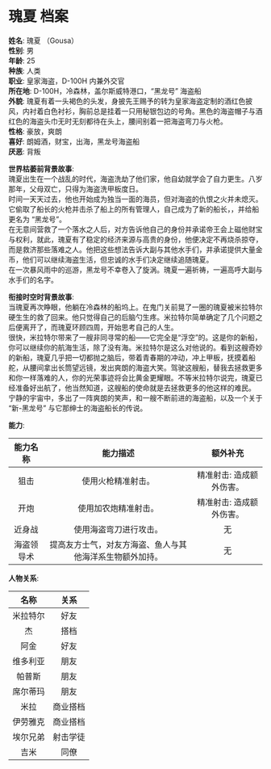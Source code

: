 # 瑰夏 档案

**姓名**: 瑰夏 （Gousa）  
**性别**: 男  
**年龄**: 25  
**种族**: 人类  
**职业**: 皇家海盗，D-100H 内兼外交官  
**所在地**: D-100H，冷森林，盖尔斯威特港口，“黑龙号” 海盗船  
**外貌**: 瑰夏有着一头褐色的头发，身披先王赐予的转为皇家海盗定制的酒红色披风，内衬着白色衬衫，胸前总是挂着一只用秘银包边的号角。黑色的海盗帽子与酒红色的海盗头巾无时无刻都待在头上，腰间别着一把海盗弯刀与火枪。  
**性格**: 豪放，爽朗  
**喜好**: 朗姆酒，财宝，出海，黑龙号海盗船  
**厌恶**: 背叛  

**世界枯萎前背景故事**:  
瑰夏出生在一个战乱的时代，海盗洗劫了他们家，他自幼就学会了自力更生。八岁那年，父母双亡，只得为海盗洗甲板度日。  
时间一天天过去，他也开始成为独当一面的海员，但对海盗的仇恨之火并未熄灭。它偷取了船长的火枪并击杀了船上的所有管理人，自己成为了新的船长，，并给船更名为 “黑龙号”。  
在无意间营救了一个落水之人后，对方告诉他自己的身份并承诺帝王会上磁他财宝与权利，就此，瑰夏有了稳定的经济来源与高贵的身份，他便决定不再烧杀掠夺，而是救济那些落难之人。他把这些想法告诉大副与其他水手们，并承诺提供大量金币，他们可以继续海盗生活，但忠诚的水手们决定继续追随瑰夏。  
在一次暴风雨中的巡游，黑龙号不幸卷入了旋涡。瑰夏一遍祈祷，一遍高呼大副与水手们的名字。

**衔接时空时背景故事**:  
当瑰夏再次睁眼，他躺在冷森林的船坞上。在鬼门关前晃了一圈的瑰夏被米拉特尔硬生生的救了回来。他只觉得自己的后脑勺生疼。米拉特尔简单确定了几个问题之后便离开了，而瑰夏环顾四周，开始思考自己的人生。  
很快，米拉特尔带来了一艘非同寻常的船——它完全是“浮空”的。这是你的新船，你可以继续你的航海生活，除了没有海。米拉特尔是这么对他说的。看到这艘奇妙的新船，瑰夏几乎把一切都抛之脑后，带着青春期的冲动，冲上甲板，抚摸着船舵，从腰间拿出长筒望远镜，发出爽朗的海盗大笑。驾驶这艘船，替我去拯救更多和你一样落难的人，你的光荣事迹将会比黄金更耀眼。不等米拉特尔说完，瑰夏已经准备好出航了，他当然知道，这艘船的使命就是去拯救更多的他这样的难民。
宁静的宇宙中，多出了一阵爽朗的笑声，和一艘不断前进的海盗船，以及一个关于 “新-黑龙号” 与它那绅士的海盗船长的传说。

**能力**:

|能力名称|能力描述|额外补充|
|:---:|:---:|:---:|
|狙击|使用火枪精准射击。|精准射击: 造成额外伤害。|
|开炮|使用加农炮精准射击。|精准射击: 造成额外伤害。|
|近身战|使用海盗弯刀进行攻击。|无|
|海盗领导术|提高友方士气，对友方海盗、鱼人与其他海洋系生物额外加持。|无|

**人物关系**:

|名称|关系|
|:---:|:---:|
|米拉特尔|好友|
|杰|搭档|
|阿金|好友|
|维多利亚|朋友|
|帕普斯|朋友|
|席尔蒂玛|朋友|
|米拉|商业搭档|
|伊劳雅克|商业搭档|
|埃尔兄弟|射击学徒|
|吉米|同僚|

